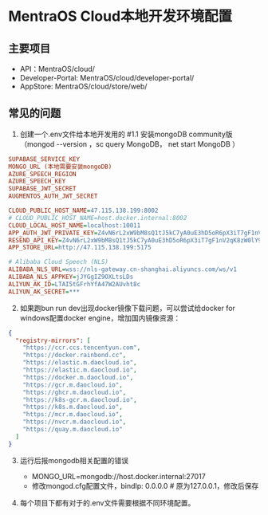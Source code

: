 

# MentraOS Cloud本地开发环境配置

## 主要项目

- API：MentraOS/cloud/
- Developer-Portal: MentraOS/cloud/developer-portal/
- AppStore: MentraOS/cloud/store/web/

## 常见的问题

1. 创建一个.env文件给本地开发用的
#1.1 安装mongoDB community版
（mongod --version ，sc query MongoDB， net start MongoDB ）

```ini
SUPABASE_SERVICE_KEY
MONGO_URL (本地需要安装mongoDB)
AZURE_SPEECH_REGION
AZURE_SPEECH_KEY
SUPABASE_JWT_SECRET
AUGMENTOS_AUTH_JWT_SECRET

CLOUD_PUBLIC_HOST_NAME=47.115.138.199:8002
# CLOUD_PUBLIC_HOST_NAME=host.docker.internal:8002
CLOUD_LOCAL_HOST_NAME=localhost:10011
APP_AUTH_JWT_PRIVATE_KEY=Z4vN6rL2xW9bM8sQ1tJ5kC7yA0uE3hD5oR6pX3iT7gF1nV2qK8zW0lY9mB4cJ7dS
RESEND_API_KEY=Z4vN6rL2xW9bM8sQ1tJ5kC7yA0uE3hD5oR6pX3iT7gF1nV2qK8zW0lY9mB4cJ7dS
APP_STORE_URL=http://47.115.138.199:5175

# Alibaba Cloud Speech (NLS)
ALIBABA_NLS_URL=wss://nls-gateway.cn-shanghai.aliyuncs.com/ws/v1
ALIBABA_NLS_APPKEY=jJYGgIZ9OXLtsLDs
ALIYUN_AK_ID=LTAI5tGFrhYfA47W2AUvht8c
ALIYUN_AK_SECRET=***
```

2. 如果跑bun run dev出现docker镜像下载问题，可以尝试给docker for windows配置docker engine，增加国内镜像资源：

```json
{  
  "registry-mirrors": [
    "https://ccr.ccs.tencentyun.com",
    "https://docker.rainbond.cc",
    "https://elastic.m.daocloud.io",
    "https://elastic.m.daocloud.io",
    "https://docker.m.daocloud.io",
    "https://gcr.m.daocloud.io",
    "https://ghcr.m.daocloud.io",
    "https://k8s-gcr.m.daocloud.io",
    "https://k8s.m.daocloud.io",
    "https://mcr.m.daocloud.io",
    "https://nvcr.m.daocloud.io",
    "https://quay.m.daocloud.io"
  ]
}
```

3. 运行后报mongodb相关配置的错误
    - MONGO_URL=mongodb://host.docker.internal:27017
    - 修改mongod.cfg配置文件，bindIp: 0.0.0.0  # 原为127.0.0.1，修改后保存

4. 每个项目下都有对于的.env文件需要根据不同环境配置。

